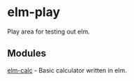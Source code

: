 # elm-play

Play area for testing out elm.

## Modules

[elm-calc](./elm-calc) - Basic calculator written in elm.